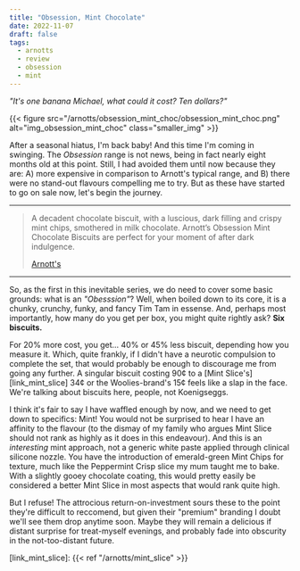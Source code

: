 ```yaml
---
title: "Obsession, Mint Chocolate"
date: 2022-11-07
draft: false
tags:
  - arnotts
  - review
  - obsession
  - mint
---
```


_"It's one banana Michael, what could it cost? Ten dollars?"_

<!--more-->

{{< figure src="/arnotts/obsession_mint_choc/obsession_mint_choc.png" alt="img_obsession_mint_choc" class="smaller_img" >}}

After a seasonal hiatus, I'm back baby! And this time I'm coming in swinging. The _Obsession_ range is not news, being in fact nearly eight months old at this point. Still, I had avoided them until now because they are: A) more expensive in comparison to Arnott's typical range, and B) there were no stand-out flavours compelling me to try. But as these have started to go on sale now, let's begin the journey.

---

> A decadent chocolate biscuit, with a luscious, dark filling and crispy mint chips, smothered in milk chocolate. Arnott’s Obsession Mint Chocolate Biscuits are perfect for your moment of after dark indulgence.
>
> [Arnott's][link_obsession_mint_choc]

---

So, as the first in this inevitable series, we do need to cover some basic grounds: what is an _"Obesssion"_? Well, when boiled down to its core, it is a chunky, crunchy, funky, and fancy Tim Tam in essense. And, perhaps most importantly, how many do you get per box, you might quite rightly ask? **Six biscuits.**

For 20% more cost, you get\... 40% or 45% less biscuit, depending how you measure it. Which, quite frankly, if I didn't have a neurotic compulsion to complete the set, that would probably be enough to discourage me from going any further. A singular biscuit costing 90¢ to a [Mint Slice's][link_mint_slice] 34¢ or the Woolies-brand's 15¢ feels like a slap in the face. We're talking about biscuits here, people, not Koenigseggs.

I think it's fair to say I have waffled enough by now, and we need to get down to specifics: Mint! You would not be surprised to hear I have an affinity to the flavour (to the dismay of my family who argues Mint Slice should not rank as highly as it does in this endeavour). And this is an _interesting_ mint approach, not a generic white paste applied through clinical silicone nozzle. You have the introduction of emerald-green Mint Chips for texture, much like the Peppermint Crisp slice my mum taught me to bake. With a slightly gooey chocolate coating, this would pretty easily be considered a better Mint Slice in most aspects that would rank quite high.

But I refuse! The attrocious return-on-investment sours these to the point they're difficult to reccomend, but given their "premium" branding I doubt we'll see them drop anytime soon. Maybe they will remain a delicious if distant surprise for treat-myself evenings, and probably fade into obscurity in the not-too-distant future.


[link_obsession_mint_choc]: https://www.arnotts.com/premium/obsession/mint-chocolate
[link_mint_slice]: {{< ref "/arnotts/mint_slice" >}}